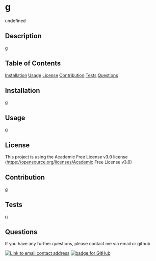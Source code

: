 
  # g
  undefined

  ## Description
  g

  ## Table of Contents
  [Installation](#Installation)
  [Usage](#Usage)
  [License](#License)
  [Contribution](#Contribution)
  [Tests](#Tests)
  [Questions](#Questions)

  ## Installation
  g
  
  ## Usage
  g
  
  ## License
  This project is using the Academic Free License v3.0 license
  (https://opensource.org/licenses/Academic Free License v3.0)
  
  ## Contribution 
  g
  
  ## Tests
  g
  
  ## Questions
  If you have any further questions, please contact me via email or github.

  <a href="mailto:g"><img alt="Link to email contact address" src="https://img.shields.io/badge/Gmail-D14836?style=for-the-badge&logo=gmail&logoColor=white"/></a>  <a href="https://github.com/g"><img alt="badge for GitHub" src="https://img.shields.io/badge/github-%23121011.svg?style=for-the-badge&logo=github&logoColor=white" target="_blank" /></a>
  

  